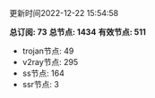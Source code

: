 更新时间2022-12-22 15:54:58

**总订阅: 73**
**总节点: 1434**
**有效节点: 511**
- trojan节点: 49
- v2ray节点: 295
- ss节点: 164
- ssr节点: 3
